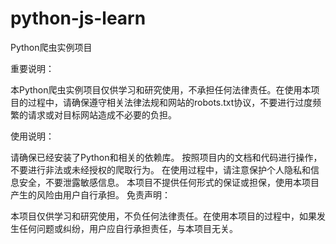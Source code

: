 # python-js-learn
Python爬虫实例项目

重要说明：

本Python爬虫实例项目仅供学习和研究使用，不承担任何法律责任。在使用本项目的过程中，请确保遵守相关法律法规和网站的robots.txt协议，不要进行过度频繁的请求或对目标网站造成不必要的负担。

使用说明：

请确保已经安装了Python和相关的依赖库。
按照项目内的文档和代码进行操作，不要进行非法或未经授权的爬取行为。
在使用过程中，请注意保护个人隐私和信息安全，不要泄露敏感信息。
本项目不提供任何形式的保证或担保，使用本项目产生的风险由用户自行承担。
免责声明：

本项目仅供学习和研究使用，不负任何法律责任。在使用本项目的过程中，如果发生任何问题或纠纷，用户应自行承担责任，与本项目无关。
